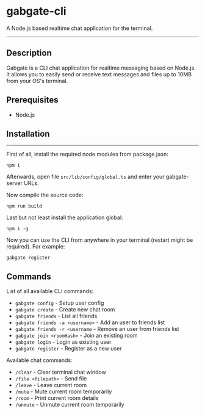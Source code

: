 # gabgate-cli

A Node.js based realtime chat application for the terminal.

---

## Description

Gabgate is a CLI chat application for realtime messaging based on Node.js. It allows you to easily send or receive text messages and files up to 10MB from your OS's terminal.

## Prerequisites

- Node.js

## Installation

---

First of all, install the required node modules from package.json:

```
npm i
```

Afterwards, open file `src/lib/config/global.ts` and enter your gabgate-server URLs.

Now compile the source code:

```
npm run build
```

Last but not least install the application global:

```
npm i -g
```

Now you can use the CLI from anywhere in your terminal (restart might be required). For example:

```
gabgate register
```

## Commands

List of all available CLI commands:

- `gabgate config` - Setup user config
- `gabgate create` - Create new chat room
- `gabgate friends` - List all friends
- `gabgate friends -a <username>` - Add an user to friends list
- `gabgate friends -r <username` - Remove an user from friends list
- `gabgate join <roomHash>` - Join an existing room
- `gabgate login` - Login as existing user
- `gabgate register` - Register as a new user

Available chat commands:

- `/clear` - Clear terminal chat window
- `/file <filepath>` - Send file
- `/leave` - Leave current room
- `/mute` - Mute current room temporarily
- `/room` - Print current room details
- `/unmute` - Unmute current room temporarily
